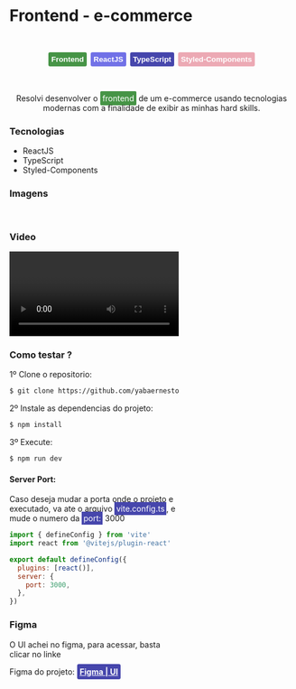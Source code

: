 # Frontend - e-commerce

<div style="display: flex; align-items: center; justify-content: center; gap: .45rem; flex-wrap: wrap; margin: 3rem 0;">
  <button style="padding: 5px; border-radius: 3px; border: none; background: #469446; color: white; font-weight: bold;">
    Frontend
  </button>
  <button style="padding: 5px; border-radius: 3px; border: none; background: #7171e7; color: white; font-weight: bold;">
    ReactJS
  </button>
  <button style="padding: 5px; border-radius: 3px; border: none; background: #4646ac; color: white; font-weight: bold;">
    TypeScript
  </button>
  <button style="padding: 5px; border-radius: 3px; border: none; background: #eca9b4; color: white; font-weight: bold;">
    Styled-Components
  </button>
</div>

<p style="text-align: center;">Resolvi desenvolver o <span style="background: #469446; padding: 4px; color: white; border-radius: 2px;">frontend</span> de um e-commerce usando tecnologias modernas com a 
finalidade de exibir as minhas hard skills.</p>

### Tecnologias
- ReactJS
- TypeScript
- Styled-Components

### Imagens
<div style="width: 300px">
  <img src="" alt="" />
  <img src="" alt="" />
  <img src="" alt="" />
  <img src="" alt="" />
<div>

### Video
<div style="width: 300px; height: 200px;">
  <video>
  </video>
<div>

### Como testar ?
1º Clone o repositorio:
```bash 
$ git clone https://github.com/yabaernesto/frontendEcommerce.git
```

2º Instale as dependencias do projeto:
```bash 
$ npm install
```

3º Execute:
```bash 
$ npm run dev
```

#### Server Port:

Caso deseja mudar a porta onde o projeto e executado, va ate o arquivo <span style="color: white; background: #4646ac; padding: 3px;">vite.config.ts</span>, e mude o numero da <span style="color: white; background: #4646ac; padding: 3px;">port:</span> 3000

```js
import { defineConfig } from 'vite'
import react from '@vitejs/plugin-react'

export default defineConfig({
  plugins: [react()],
  server: {
    port: 3000,
  },
})
```
### Figma

<p>O UI achei no figma, para acessar, basta clicar no linke</p>

Figma do projeto:
<a style="padding: 5px; border-radius: 3px; border: none; background: #4646ac; color: white; font-weight: bold;" href="https://www.figma.com/design/D4hyfAUEa9qaapn9vdqdSk/Clicon---eCommerce-Marketplace-Website-Figma-Template-(Community)-(Community)?node-id=279-19819&t=iSgxYwVzL923emfh-0" target="_blank">
  Figma | UI
</a>
